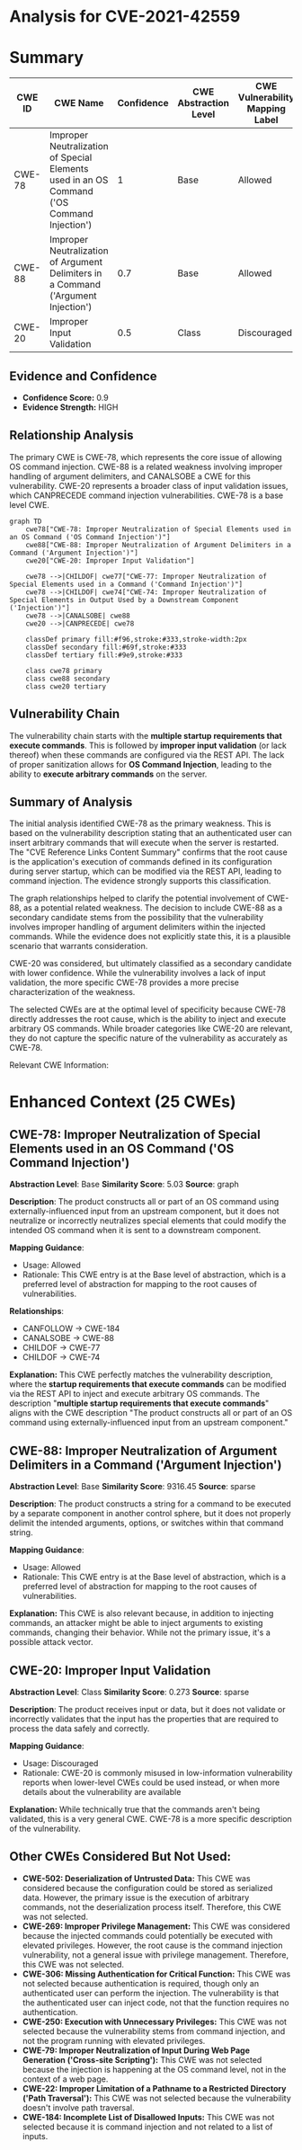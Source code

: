 # Analysis for CVE-2021-42559

# Summary
| CWE ID | CWE Name | Confidence | CWE Abstraction Level | CWE Vulnerability Mapping Label | CWE-Vulnerability Mapping Notes |
|---|---|---|---|---|---|
| CWE-78 | Improper Neutralization of Special Elements used in an OS Command ('OS Command Injection') | 1 | Base | Allowed | Primary CWE |
| CWE-88 | Improper Neutralization of Argument Delimiters in a Command ('Argument Injection') | 0.7 | Base | Allowed | Secondary Candidate |
| CWE-20 | Improper Input Validation | 0.5 | Class | Discouraged | Secondary Candidate |

## Evidence and Confidence

*   **Confidence Score:** 0.9
*   **Evidence Strength:** HIGH

## Relationship Analysis
The primary CWE is CWE-78, which represents the core issue of allowing OS command injection. CWE-88 is a related weakness involving improper handling of argument delimiters, and CANALSOBE a CWE for this vulnerability. CWE-20 represents a broader class of input validation issues, which CANPRECEDE command injection vulnerabilities. CWE-78 is a base level CWE.

```mermaid
graph TD
    cwe78["CWE-78: Improper Neutralization of Special Elements used in an OS Command ('OS Command Injection')"]
    cwe88["CWE-88: Improper Neutralization of Argument Delimiters in a Command ('Argument Injection')"]
    cwe20["CWE-20: Improper Input Validation"]

    cwe78 -->|CHILDOF| cwe77["CWE-77: Improper Neutralization of Special Elements used in a Command ('Command Injection')"]
    cwe78 -->|CHILDOF| cwe74["CWE-74: Improper Neutralization of Special Elements in Output Used by a Downstream Component ('Injection')"]
    cwe78 -->|CANALSOBE| cwe88
    cwe20 -->|CANPRECEDE| cwe78

    classDef primary fill:#f96,stroke:#333,stroke-width:2px
    classDef secondary fill:#69f,stroke:#333
    classDef tertiary fill:#9e9,stroke:#333

    class cwe78 primary
    class cwe88 secondary
    class cwe20 tertiary
```

## Vulnerability Chain
The vulnerability chain starts with the **multiple startup requirements that execute commands**. This is followed by **improper input validation** (or lack thereof) when these commands are configured via the REST API. The lack of proper sanitization allows for **OS Command Injection**, leading to the ability to **execute arbitrary commands** on the server.

## Summary of Analysis
The initial analysis identified CWE-78 as the primary weakness. This is based on the vulnerability description stating that an authenticated user can insert arbitrary commands that will execute when the server is restarted. The "CVE Reference Links Content Summary" confirms that the root cause is the application's execution of commands defined in its configuration during server startup, which can be modified via the REST API, leading to command injection. The evidence strongly supports this classification.

The graph relationships helped to clarify the potential involvement of CWE-88, as a potential related weakness. The decision to include CWE-88 as a secondary candidate stems from the possibility that the vulnerability involves improper handling of argument delimiters within the injected commands. While the evidence does not explicitly state this, it is a plausible scenario that warrants consideration.

CWE-20 was considered, but ultimately classified as a secondary candidate with lower confidence. While the vulnerability involves a lack of input validation, the more specific CWE-78 provides a more precise characterization of the weakness.

The selected CWEs are at the optimal level of specificity because CWE-78 directly addresses the root cause, which is the ability to inject and execute arbitrary OS commands. While broader categories like CWE-20 are relevant, they do not capture the specific nature of the vulnerability as accurately as CWE-78.

Relevant CWE Information:

# Enhanced Context (25 CWEs)

## CWE-78: Improper Neutralization of Special Elements used in an OS Command ('OS Command Injection')
**Abstraction Level**: Base
**Similarity Score**: 5.03
**Source**: graph

**Description**:
The product constructs all or part of an OS command using externally-influenced input from an upstream component, but it does not neutralize or incorrectly neutralizes special elements that could modify the intended OS command when it is sent to a downstream component.

**Mapping Guidance**:
- Usage: Allowed
- Rationale: This CWE entry is at the Base level of abstraction, which is a preferred level of abstraction for mapping to the root causes of vulnerabilities.

**Relationships**:
- CANFOLLOW -> CWE-184
- CANALSOBE -> CWE-88
- CHILDOF -> CWE-77
- CHILDOF -> CWE-74

**Explanation:**
This CWE perfectly matches the vulnerability description, where the **startup requirements that execute commands** can be modified via the REST API to inject and execute arbitrary OS commands. The description "**multiple startup requirements that execute commands**" aligns with the CWE description "The product constructs all or part of an OS command using externally-influenced input from an upstream component."

## CWE-88: Improper Neutralization of Argument Delimiters in a Command ('Argument Injection')
**Abstraction Level**: Base
**Similarity Score**: 9316.45
**Source**: sparse

**Description**:
The product constructs a string for a command to be executed by a separate component
in another control sphere, but it does not properly delimit the
intended arguments, options, or switches within that command string.

**Mapping Guidance**:
- Usage: Allowed
- Rationale: This CWE entry is at the Base level of abstraction, which is a preferred level of abstraction for mapping to the root causes of vulnerabilities.

**Explanation:**
This CWE is also relevant because, in addition to injecting commands, an attacker might be able to inject arguments to existing commands, changing their behavior. While not the primary issue, it's a possible attack vector.

## CWE-20: Improper Input Validation
**Abstraction Level**: Class
**Similarity Score**: 0.273
**Source**: sparse

**Description**:
The product receives input or data, but it does not validate or incorrectly validates that the input has the properties that are required to process the data safely and correctly.

**Mapping Guidance**:
- Usage: Discouraged
- Rationale: CWE-20 is commonly misused in low-information vulnerability reports when lower-level CWEs could be used instead, or when more details about the vulnerability are available

**Explanation:**
While technically true that the commands aren't being validated, this is a very general CWE. CWE-78 is a more specific description of the vulnerability.

## Other CWEs Considered But Not Used:

*   **CWE-502: Deserialization of Untrusted Data:** This CWE was considered because the configuration could be stored as serialized data. However, the primary issue is the execution of arbitrary commands, not the deserialization process itself. Therefore, this CWE was not selected.
*   **CWE-269: Improper Privilege Management:** This CWE was considered because the injected commands could potentially be executed with elevated privileges. However, the root cause is the command injection vulnerability, not a general issue with privilege management. Therefore, this CWE was not selected.
*   **CWE-306: Missing Authentication for Critical Function:** This CWE was not selected because authentication is required, though only an authenticated user can perform the injection. The vulnerability is that the authenticated user can inject code, not that the function requires no authentication.
*   **CWE-250: Execution with Unnecessary Privileges:** This CWE was not selected because the vulnerability stems from command injection, and not the program running with elevated privileges.
*   **CWE-79: Improper Neutralization of Input During Web Page Generation ('Cross-site Scripting'):** This CWE was not selected because the injection is happening at the OS command level, not in the context of a web page.
*   **CWE-22: Improper Limitation of a Pathname to a Restricted Directory ('Path Traversal'):** This CWE was not selected because the vulnerability doesn't involve path traversal.
*   **CWE-184: Incomplete List of Disallowed Inputs:** This CWE was not selected because it is command injection and not related to a list of inputs.